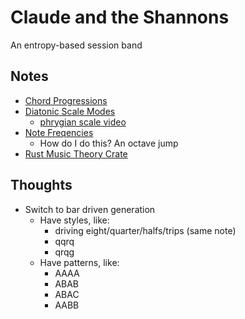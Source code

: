 # Claude and the Shannons

An entropy-based session band

## Notes

* [Chord Progressions](https://www.musictheoryacademy.com/understanding-music/chord-progressions/)
* [Diatonic Scale Modes](https://en.wikipedia.org/wiki/Diatonic_scale#Theory)
    * [phrygian scale video](https://www.youtube.com/watch?v=ZnoKgWnMEq8)
* [Note Freqencies](https://pages.mtu.edu/~suits/notefreqs.html)
    * How do I do this? An octave jump
* [Rust Music Theory Crate](https://github.com/ozankasikci/rust-music-theory)


## Thoughts

* Switch to bar driven generation
    * Have styles, like:
        * driving eight/quarter/halfs/trips (same note)
        * qqrq
        * qrqg
    * Have patterns, like:
        * AAAA
        * ABAB
        * ABAC
        * AABB
